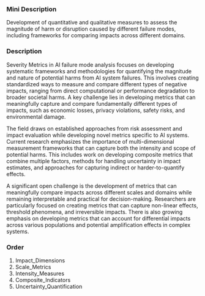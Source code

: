 ### Mini Description

Development of quantitative and qualitative measures to assess the magnitude of harm or disruption caused by different failure modes, including frameworks for comparing impacts across different domains.

### Description

Severity Metrics in AI failure mode analysis focuses on developing systematic frameworks and methodologies for quantifying the magnitude and nature of potential harms from AI system failures. This involves creating standardized ways to measure and compare different types of negative impacts, ranging from direct computational or performance degradation to broader societal harms. A key challenge lies in developing metrics that can meaningfully capture and compare fundamentally different types of impacts, such as economic losses, privacy violations, safety risks, and environmental damage.

The field draws on established approaches from risk assessment and impact evaluation while developing novel metrics specific to AI systems. Current research emphasizes the importance of multi-dimensional measurement frameworks that can capture both the intensity and scope of potential harms. This includes work on developing composite metrics that combine multiple factors, methods for handling uncertainty in impact estimates, and approaches for capturing indirect or harder-to-quantify effects.

A significant open challenge is the development of metrics that can meaningfully compare impacts across different scales and domains while remaining interpretable and practical for decision-making. Researchers are particularly focused on creating metrics that can capture non-linear effects, threshold phenomena, and irreversible impacts. There is also growing emphasis on developing metrics that can account for differential impacts across various populations and potential amplification effects in complex systems.

### Order

1. Impact_Dimensions
2. Scale_Metrics
3. Intensity_Measures
4. Composite_Indicators
5. Uncertainty_Quantification
